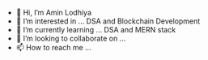 - 👋 Hi, I’m Amin Lodhiya
- 👀 I’m interested in ... DSA and Blockchain Development
- 🌱 I’m currently learning ... DSA and MERN stack
- 💞️ I’m looking to collaborate on ...
- 📫 How to reach me ...

<!---
AminLodhiya08/AminLodhiya08 is a ✨ special ✨ repository because its `README.md` (this file) appears on your GitHub profile.
You can click the Preview link to take a look at your changes.
--->
